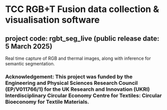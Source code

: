 # TCC RGB+T Fusion data collection & visualisation software
## project code: rgbt_seg_live (public release date: 5 March 2025)
Real time capture of RGB and thermal images, along with inference for semantic segmentation.

### Acknowledgement: This project was funded by the Engineering and Physical Sciences Research Council (EP/V011766/1) for the UK Research and Innovation (UKRI) Interdisciplinary Circular Economy Centre for Textiles: Circular Bioeconomy for Textile Materials.
